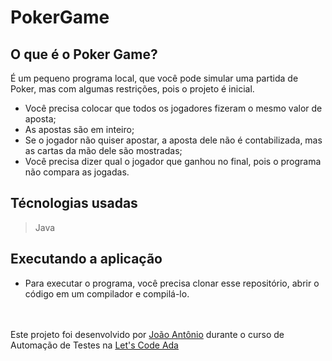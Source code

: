 # PokerGame

## O que é o Poker Game?

É um pequeno programa local, que você pode simular uma partida de Poker, mas com algumas restrições, pois o projeto é inicial.
- Você precisa colocar que todos os jogadores fizeram o mesmo valor de aposta;
- As apostas são em inteiro;
- Se o jogador não quiser apostar, a aposta dele não é contabilizada, mas as cartas da mão dele são mostradas;
- Você precisa dizer qual o jogador que ganhou no final, pois o programa não compara as jogadas.

## Técnologias usadas

> Java


## Executando a aplicação
* Para executar o programa, você precisa clonar esse repositório, abrir o código em um compilador e compilá-lo.

<br><br>
Este projeto foi desenvolvido por [João Antônio](https://www.linkedin.com/in/joaoantoniosilvaa/) durante o curso de Automação de Testes na [Let's Code Ada](https://letscode.com.br/) 


